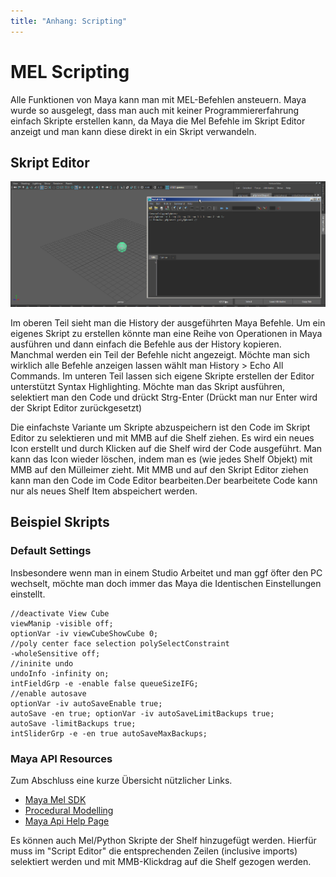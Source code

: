 ```yaml
---
title: "Anhang: Scripting"
---
```


# MEL Scripting

Alle Funktionen von Maya kann man mit MEL-Befehlen ansteuern.
Maya wurde so ausgelegt, dass man auch mit keiner Programmiererfahrung einfach Skripte erstellen kann,
da Maya die Mel Befehle im Skript Editor anzeigt und man kann diese direkt in ein Skript verwandeln.

## Skript Editor

![Mel Code für erstellen einer Polygonsphere](/a_anhang/images/scripting/ScriptEditor.png)

Im oberen Teil sieht man die History der ausgeführten Maya Befehle. Um ein eigenes Skript zu erstellen
könnte man eine Reihe von Operationen in Maya ausführen und dann einfach die Befehle aus der History
kopieren. Manchmal werden ein Teil der Befehle nicht angezeigt. Möchte man sich wirklich alle Befehle
anzeigen lassen wählt man <span class="menu">History > Echo All Commands</span>.
Im unteren Teil lassen sich eigene Skripte erstellen der Editor unterstützt Syntax Highlighting.
Möchte man das Skript ausführen, selektiert man den Code und drückt <span class="shortcut">Strg-Enter</span>
(Drückt man nur Enter wird der Skript Editor zurückgesetzt)

Die einfachste Variante um Skripte abzuspeichern ist den Code im Skript Editor zu selektieren und
mit MMB auf die Shelf ziehen. Es wird ein neues Icon erstellt und durch Klicken auf die Shelf wird
der Code ausgeführt. Man kann das Icon wieder löschen, indem man es (wie jedes Shelf Objekt) mit MMB
auf den Mülleimer zieht. Mit MMB und auf den Skript Editor ziehen kann man den Code im Code Editor
bearbeiten.Der bearbeitete Code kann nur als neues Shelf Item abspeichert werden.

## Beispiel Skripts

### Default Settings

Insbesondere wenn man in einem Studio Arbeitet und man ggf öfter den PC wechselt, möchte man doch immer das Maya die Identischen Einstellungen einstellt.

```
//deactivate View Cube
viewManip -visible off;
optionVar -iv viewCubeShowCube 0;
//poly center face selection polySelectConstraint
-wholeSensitive off;
//ininite undo
undoInfo -infinity on;
intFieldGrp -e -enable false queueSizeIFG;
//enable autosave
optionVar -iv autoSaveEnable true;
autoSave -en true; optionVar -iv autoSaveLimitBackups true;
autoSave -limitBackups true;
intSliderGrp -e -en true autoSaveMaxBackups;
```

### Maya API Resources

Zum Abschluss eine kurze Übersicht nützlicher Links.

- [Maya Mel SDK](http://download.autodesk.com/global/docs/mayasdk2012/en_us/index.html)
- [Procedural Modelling](http://cgi.tutsplus.com/tutorials/procedural-modeling-with-mel-script-in-maya--cg-2941)
- [Maya Api Help Page](http://www.comet-cartoons.com/3ddocs/mayaAPI/)

Es können auch Mel/Python Skripte der Shelf hinzugefügt werden. Hierfür muss im "Script Editor" die entsprechenden Zeilen (inclusive imports) selektiert werden und mit MMB-Klickdrag auf die Shelf gezogen werden.
